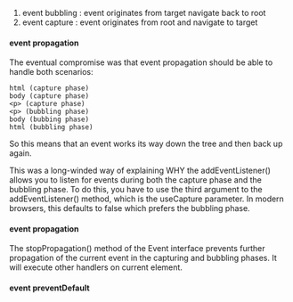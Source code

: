 1. event bubbling : event originates from target navigate back to root
2. event capture : event originates from root and navigate to target

#### event propagation

The eventual compromise was that event propagation should be able to handle both scenarios:

    html (capture phase)
    body (capture phase)
    <p> (capture phase)
    <p> (bubbling phase)
    body (bubbing phase)
    html (bubbling phase)

So this means that an event works its way down the tree and then back up again.

This was a long-winded way of explaining WHY the addEventListener() allows you to listen for events during both the capture phase and the bubbling phase. 
To do this, you have to use the third argument to the addEventListener() method, which is the useCapture parameter. 
In modern browsers, this defaults to false which prefers the bubbling phase.

#### event propagation
The stopPropagation() method of the Event interface prevents further propagation of the current event in the capturing and bubbling phases. It will execute other handlers on current element.



#### event preventDefault
